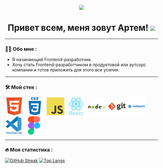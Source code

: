 <div id="header" align="center">
  <img src="https://media.giphy.com/media/bGgsc5mWoryfgKBx1u/giphy.gif" width="100"/>
  <h1>
    Привет всем, меня зовут Артем!
    <img src="https://media.giphy.com/media/hvRJCLFzcasrR4ia7z/giphy.gif" width="30px"/>
  </h1>
</div>

<hr>

### :man_technologist: Обо мне :
- Я начинающий Frontend-разработчик.
- Хочу стать Frontend-разработчиком в продуктовой или аутсорс компании и готов приложить для этого все усилия.

<!--- :telescope: I’m working as a Software Engineer and contributing to frontend and backend for building web applications.

- :seedling: Exploring Technical Content Writing.

- :zap: In my free time, I solve problems on GeeksforGeeks and read tech articles.

- :mailbox:How to reach me: [![Linkedin Badge](https://img.shields.io/badge/-kakbar-blue?style=flat&logo=Linkedin&logoColor=white)](your-linkedin-url)-->

<hr>

### :hammer_and_wrench: Мой стек :

<div>
  <img src="https://github.com/devicons/devicon/blob/master/icons/html5/html5-original.svg" title="HTML5" alt="HTML" width="60" height="60"/>&nbsp;
  <img src="https://github.com/devicons/devicon/blob/master/icons/css3/css3-plain-wordmark.svg"  title="CSS3" alt="CSS" width="60" height="60"/>&nbsp;
  <img src="https://github.com/devicons/devicon/blob/master/icons/javascript/javascript-original.svg" title="JavaScript" alt="JavaScript" width="60" height="60"/>&nbsp;
  <img src="https://github.com/devicons/devicon/blob/master/icons/react/react-original-wordmark.svg" title="React" alt="React" width="60" height="60"/>&nbsp;
  <img src="https://github.com/devicons/devicon/blob/master/icons/nodejs/nodejs-original-wordmark.svg" title="NodeJS" alt="NodeJS" width="60" height="60"/>&nbsp;
  <img src="https://github.com/devicons/devicon/blob/master/icons/git/git-original-wordmark.svg" title="Git" **alt="Git" width="60" height="60"/>
  <img src="https://github.com/devicons/devicon/blob/master/icons/webpack/webpack-original-wordmark.svg" title="webpack" **alt="webpack" width="60" height="60"/>
  <img src="https://github.com/devicons/devicon/blob/master/icons/vscode/vscode-original-wordmark.svg" title="vscode" **alt="vscode" width="60" height="60"/>
  <img src="https://github.com/devicons/devicon/blob/master/icons/figma/figma-original.svg" title="figma" **alt="figma" width="60" height="60"/> 
</div>

<hr>

### :fire: Моя статистика :

[![GitHub Streak](http://github-readme-streak-stats.herokuapp.com?user=Ortem-T&theme=dark&background=000000)](https://git.io/streak-stats)
[![Top Langs](https://github-readme-stats.vercel.app/api/top-langs/?username=Ortem-T&layout=compact&theme=vision-friendly-dark)](https://github.com/anuraghazra/github-readme-stats)
